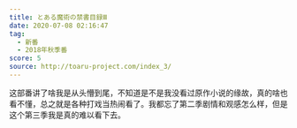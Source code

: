 ```yaml
---
title: とある魔術の禁書目録Ⅲ
date: 2020-07-08 02:16:47
tag:
  - 新番
  - 2018年秋季番
score: 5
source: http://toaru-project.com/index_3/
---
```

这部番讲了啥我是从头懵到尾，不知道是不是我没看过原作小说的缘故，真的啥也看不懂，总之就是各种打戏当热闹看了。我都忘了第二季剧情和观感怎么样，但是这个第三季我是真的难以看下去。